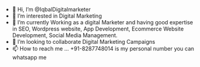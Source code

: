 - 👋 Hi, I’m @IqbalDigitalmarketer
- 👀 I’m interested in Digital Marketing
- 🌱 I’m currently Working as a digital Marketer and having good expertise in SEO, Wordpress website, App Development, Ecommerce Website Development, Social Media Management.
- 💞️ I’m looking to collaborate Digital Marketing Campaigns
- 📫 How to reach me ... +91-8287748014 is my personal number you can whatsapp me

<!---
IqbalDigitalmarketer/IqbalDigitalmarketer is a ✨ special ✨ repository because its `README.md` (this file) appears on your GitHub profile.
You can click the Preview link to take a look at your changes.
--->
